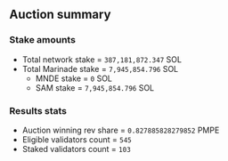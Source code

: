 ## Auction summary

### Stake amounts
- Total network stake = `387,181,872.347` SOL
- Total Marinade stake = `7,945,854.796` SOL
  - MNDE stake = `0` SOL
  - SAM stake = `7,945,854.796` SOL

### Results stats
- Auction winning rev share = `0.827885828279852` PMPE
- Eligible validators count = `545`
- Staked validators count = `103`
